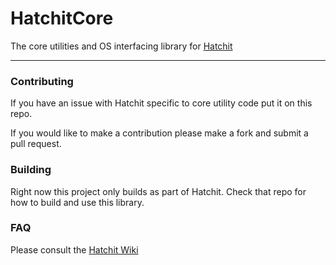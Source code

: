 # HatchitCore

The core utilities and OS interfacing library for [Hatchit](https://github.com/thirddegree/Hatchit)   

---

### Contributing

If you have an issue with Hatchit specific to core utility code put it on this repo.

If you would like to make a contribution please make a fork and submit a pull request.

### Building

Right now this project only builds as part of Hatchit. Check that repo for how to build and use this library.

### FAQ

Please consult the [Hatchit Wiki](https://github.com/thirddegree/Hatchit/wiki)